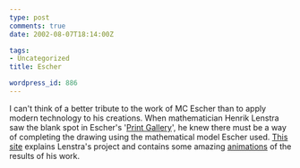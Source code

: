 ```yaml
---
type: post
comments: true
date: 2002-08-07T18:14:00Z

tags:
- Uncategorized
title: Escher

wordpress_id: 886
---
```


I can't think of a better tribute to the work of MC Escher than to apply modern technology to his creations. When mathematician Henrik Lenstra saw the blank spot in Escher's '[Print Gallery](http://www.iro.umontreal.ca/~bengio/images/escher-print-gallery.jpeg)', he knew there must be a way of completing the drawing using the mathematical model Escher used. [This site](http://escherdroste.math.leidenuniv.nl/index.php) explains Lenstra's project and contains some amazing [animations](http://escherdroste.math.leidenuniv.nl/index.php?menu=animation) of the results of his work.
